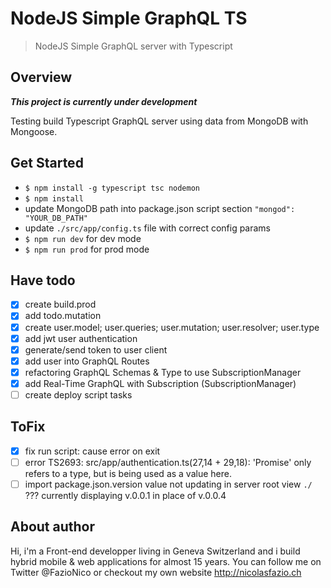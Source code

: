 # NodeJS Simple GraphQL TS
<blockquote>NodeJS Simple GraphQL server with Typescript</blockquote>

## Overview
***This project is currently under development***

Testing build Typescript GraphQL server using data from MongoDB with Mongoose.


## Get Started
- `$ npm install -g typescript tsc nodemon`
- `$ npm install`
- update MongoDB path into package.json script section `"mongod": "YOUR_DB_PATH"`
- update `./src/app/config.ts` file with correct config params
- `$ npm run dev` for dev mode
- `$ npm run prod` for prod mode

## Have todo
- [x] create build.prod
- [x] add todo.mutation
- [x] create user.model; user.queries; user.mutation; user.resolver; user.type
- [x] add jwt user authentication
- [X] generate/send token to user client
- [x] add user into GraphQL Routes
- [x] refactoring GraphQL Schemas & Type to use SubscriptionManager
- [x] add Real-Time GraphQL with Subscription (SubscriptionManager)
- [ ] create deploy script tasks

## ToFix
- [x] fix run script: cause error on exit
- [ ] error TS2693: src/app/authentication.ts(27,14 + 29,18): 'Promise' only refers to a type, but is being used as a value here.
- [ ] import package.json.version value not updating in server root view `./` ??? currently displaying v.0.0.1 in place of v.0.0.4

## About author
Hi, i'm a Front-end developper living in Geneva Switzerland and i build hybrid mobile & web applications for almost 15 years. You can follow me on Twitter @FazioNico or checkout my own website http://nicolasfazio.ch
